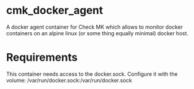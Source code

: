 # cmk_docker_agent
A docker agent container for Check MK which allows to monitor docker containers on an alpine linux (or some thing equally minimal) docker host. 

# Requirements
This container needs access to the docker.sock.
Configure it with the volume:
/var/run/docker.sock:/var/run/docker.sock
